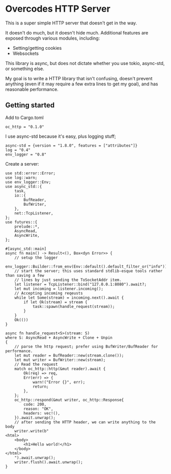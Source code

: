 # Overcodes HTTP Server

This is a super simple HTTP server that doesn't get in the way.

It doesn't do much, but it doesn't hide much. Additional features are exposed through various
modules, including:

- Setting/getting cookies
- Websockets

This library is async, but does not dictate whether you use tokio, async-std, or something else.

My goal is to write a HTTP library that isn't confusing, doesn't prevent anything (even if it may
require a few extra lines to get my goal), and has reasonable performance.

## Getting started

Add to Cargo.toml

```
oc_http = "0.1.0"
```

I use async-std because it's easy, plus logging stuff;

```
async-std = {version = "1.8.0", features = ["attributes"]}
log = "0.4"
env_logger = "0.8"
```

Create a server:

```
use std::error::Error;
use log::warn;
use env_logger::Env;
use async_std::{
    task,
    io::{
        BufReader,
        BufWriter,
    },
    net::TcpListener,
};
use futures::{
    prelude::*,
    AsyncRead,
    AsyncWrite,
};

#[async_std::main]
async fn main() -> Result<(), Box<dyn Error>> {
    // setup the logger
    env_logger::Builder::from_env(Env::default().default_filter_or("info")).init();
    // start the server; this uses standard stdlib-esque tools rather than saving a few
    // lines by just sending the ToSocketAddr item.
    let listener = TcpListener::bind("127.0.0.1:8080").await?;
    let mut incoming = listener.incoming();
    // Accepting incoming reqeusts
    while let Some(stream) = incoming.next().await {
        if let Ok(stream) = stream {
            task::spawn(handle_request(stream));
        }
    }
    Ok(())
}

async fn handle_request<S>(stream: S)
where S: AsyncRead + AsyncWrite + Clone + Unpin
{
    // parse the http request; prefer using BufWriter/BufReader for performance.
    let mut reader = BufReader::new(stream.clone());
    let mut writer = BufWriter::new(stream);
    // Read the request
    match oc_http::http(&mut reader).await {
        Ok(req) => req,
        Err(err) => {
            warn!("Error {}", err);
            return;
        },
    };
    oc_http::respond(&mut writer, oc_http::Response{
        code: 200,
        reason: "OK",
        headers: vec!(),
    }).await.unwrap();
    // after sending the HTTP header, we can write anything to the body
    writer.write(b"
<html>
    <body>
        <h1>Hello world!</h1>
    </body>
</html>
    ").await.unwrap();
    writer.flush().await.unwrap();
}
```